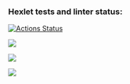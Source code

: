 ### Hexlet tests and linter status:
[![Actions Status](https://github.com/DmitryPinegin/java-project-61/workflows/hexlet-check/badge.svg)](https://github.com/DmitryPinegin/java-project-61/actions)

<a href="https://codeclimate.com/github/DmitryPinegin/java-project-61/maintainability"><img src="https://api.codeclimate.com/v1/badges/cf88d17354db9f924622/maintainability" /></a>

<a href="https://asciinema.org/a/UJ8yKFEm5QjTSrBIx5KR8ZdIf" target="_blank"><img src="https://asciinema.org/a/UJ8yKFEm5QjTSrBIx5KR8ZdIf.svg" /></a>

<a href="https://asciinema.org/a/S7sPaaoDU8wluSEUEOGnf39nq" target="_blank"><img src="https://asciinema.org/a/S7sPaaoDU8wluSEUEOGnf39nq.svg" /></a>